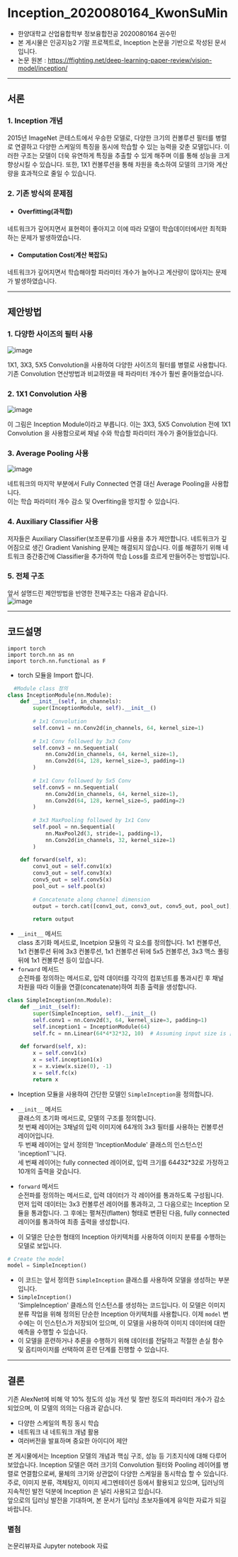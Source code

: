 # Inception_2020080164_KwonSuMin
* 한양대학교 산업융합학부 정보융합전공 2020080164 권수민  
* 본 게시물은 인공지능2 기말 프로젝트로, Inception 논문을 기반으로 작성된 문서입니다.  
* 논문 원본 : https://ffighting.net/deep-learning-paper-review/vision-model/inception/  
---
##  서론
### 1. Inception 개념
2015년 ImageNet 콘테스트에서 우승한 모델로, 다양한 크기의 컨볼루션 필터를 병렬로 연결하고 다양한 스케일의 특징을 동시에 학습할 수 있는 능력을 갖춘 모델입니다. 이러한 구조는 모델이 더욱 유연하게 특징을 추출할 수 있게 해주며 이를 통해 성능을 크게 향상시킬 수 있습니다. 또한, 1X1 컨볼루션을 통해 차원을 축소하여 모델의 크기와 계산량을 효과적으로 줄일 수 있습니다.  
### 2. 기존 방식의 문제점
  * #### Overfitting(과적합)
   네트워크가 깊어지면서 표현력이 좋아지고 이에 따라 모델이 학습데이터에서만 최적화하는 문제가 발생하였습니다.
  * #### Computation Cost(계산 복잡도)
   네트워크가 깊어지면서 학습해야할 파라미터 개수가 늘어나고 계산량이 많아지는 문제가 발생하였습니다.  
   
---
## 제안방법
### 1. 다양한 사이즈의 필터 사용
![image](https://github.com/HY-AI2-Projects/Inception_2020080164_KwonSuMin/assets/146939941/e6f560e9-0758-496d-9dfe-a7249af1e265)
  
1X1, 3X3, 5X5 Convolution을 사용하여 다양한 사이즈의 필터를 병렬로 사용합니다.  
기존 Convolution 연산방법과 비교하였을 때 파라미터 개수가 훨씬 줄어들었습니다.  

### 2. 1X1 Convolution 사용
![image](https://github.com/HY-AI2-Projects/Inception_2020080164_KwonSuMin/assets/146939941/b9032dbf-c0ac-4b80-8324-0e4fbc398b90)
  
이 그림은 Inception Module이라고 부릅니다. 이는 3X3, 5X5 Convolution 전에 1X1 Convolution 을 사용함으로써 채널 수와 학습할 파라미터 개수가 줄어들었습니다. 

### 3. Average Pooling 사용
![image](https://github.com/HY-AI2-Projects/Inception_2020080164_KwonSuMin/assets/146939941/096760d6-5d58-4ddb-b71b-0f2cf777c063)
  

네트워크의 마지막 부분에서 Fully Connected 연결 대신 Average Pooling을 사용합니다.  
이는 학습 파라미터 개수 감소 및 Overfiting을 방지할 수 있습니다.

### 4. Auxiliary Classifier 사용
저자들은  Auxiliary Classifier(보조분류기)를 사용을 추가 제안합니다. 네트워크가 깊어짐으로 생긴 Gradient Vanishing 문제는 해결되지 않습니다. 이를 해결하기 위해 네트워크 중간중간에 Classifier을 추가하여 학습 Loss를 흐르게 만들어주는 방법입니다.

### 5. 전체 구조
앞서 설명드린 제안방법을 반영한 전체구조는 다음과 같습니다.  
![image](https://github.com/HY-AI2-Projects/Inception_2020080164_KwonSuMin/assets/146939941/8d79f88e-7271-4e61-8a85-305cc238fa8b)

---
## 코드설명
```pythion
import torch
import torch.nn as nn
import torch.nn.functional as F
```
* torch 모듈을 Import 합니다.

```python
  #Module class 정의
class InceptionModule(nn.Module):
    def __init__(self, in_channels):
        super(InceptionModule, self).__init__()
        
        # 1x1 Convolution
        self.conv1 = nn.Conv2d(in_channels, 64, kernel_size=1)
        
        # 1x1 Conv followed by 3x3 Conv
        self.conv3 = nn.Sequential(
            nn.Conv2d(in_channels, 64, kernel_size=1),
            nn.Conv2d(64, 128, kernel_size=3, padding=1)
        )
        
        # 1x1 Conv followed by 5x5 Conv
        self.conv5 = nn.Sequential(
            nn.Conv2d(in_channels, 64, kernel_size=1),
            nn.Conv2d(64, 128, kernel_size=5, padding=2)
        )
        
        # 3x3 MaxPooling followed by 1x1 Conv
        self.pool = nn.Sequential(
            nn.MaxPool2d(3, stride=1, padding=1),
            nn.Conv2d(in_channels, 32, kernel_size=1)
        )
        
    def forward(self, x):
        conv1_out = self.conv1(x)
        conv3_out = self.conv3(x)
        conv5_out = self.conv5(x)
        pool_out = self.pool(x)
        
        # Concatenate along channel dimension
        output = torch.cat([conv1_out, conv3_out, conv5_out, pool_out], dim=1)
        
        return output
```
* `__init__` 메서드  
    class 초기화 메서드로, Incetpion 모듈의 각 요소를 정의합니다.
    1x1 컨볼루션, 1x1 컨볼루션 뒤에 3x3 컨볼루션, 1x1 컨볼루션 뒤에 5x5 컨볼루션, 3x3 맥스 풀링 뒤에 1x1 컨볼루션 등이 있습니다.  
* `forward` 메서드  
    순전파를 정의하는 메서드로, 입력 데이터를 각각의 컴포넌트를 통과시킨 후 채널 차원을 따라 이들을 연결(concatenate)하여 최종 출력을 생성합니다.

```python
class SimpleInception(nn.Module):
    def __init__(self):
        super(SimpleInception, self).__init__()
        self.conv1 = nn.Conv2d(3, 64, kernel_size=3, padding=1)
        self.inception1 = InceptionModule(64)
        self.fc = nn.Linear(64*4*32*32, 10)  # Assuming input size is [32, 32, 3]
        
    def forward(self, x):
        x = self.conv1(x)
        x = self.inception1(x)
        x = x.view(x.size(0), -1)
        x = self.fc(x)
        return x
```
* Inception 모듈을 사용하여 간단한 모델인 `SimpleInception`을 정의합니다.  

* `__init__` 메서드  
    클래스의 초기화 메서드로, 모델의 구조를 정의합니다.  
    첫 번째 레이어는 3채널의 입력 이미지에 64개의 3x3 필터를 사용하는 컨볼루션 레이어입니다.  
    두 번째 레이어는 앞서 정의한 'InceptionModule' 클래스의 인스턴스인 'inception1`'니다.  
    세 번째 레이어는 fully connected 레이어로, 입력 크기를 64*4*32*32로 가정하고 10개의 출력을 갖습니다.
  
* `forward` 메서드  
    순전파를 정의하는 메서드로, 입력 데이터가 각 레이어를 통과하도록 구성됩니다.  
    먼저 입력 데이터는 3x3 컨볼루션 레이어를 통과하고, 그 다음으로는 Inception 모듈을 통과합니다.
    그 후에는 펼쳐진(flatten) 형태로 변환된 다음, fully connected 레이어를 통과하여 최종 출력을 생성합니다.
  
* 이 모델은 단순한 형태의 Inception 아키텍처를 사용하여 이미지 분류를 수행하는 모델로 보입니다.

```python
# Create the model
model = SimpleInception()
```

* 이 코드는 앞서 정의한 `SimpleInception` 클래스를 사용하여 모델을 생성하는 부분입니다.  
* `SimpleInception()`  
    'SimpleInception' 클래스의 인스턴스를 생성하는 코드입니다.
    이 모델은 이미지 분류 작업을 위해 정의된 단순한 Inception 아키텍처를 사용합니다.
    이제 `model` 변수에는 이 인스턴스가 저장되어 있으며, 이 모델을 사용하여 이미지 데이터에 대한 예측을 수행할 수 있습니다.  
* 이 모델을 훈련하거나 추론을 수행하기 위해 데이터를 전달하고 적절한 손실 함수 및 옵티마이저를 선택하여 훈련 단계를 진행할 수 있습니다.

--- 
## 결론
기존 AlexNet에 비해 약 10% 정도의 성능 개선 및 절반 정도의 파라미터 개수가 감소되었으며, 이 모델의 의의는 다음과 같습니다.
 * 다양한 스케일의 특징 동시 학습
 * 네트워크 내 네트워크 개념 활용
 * 여러버전을 발표하며 중요한 아이디어 제안

본 게시물에서는 Inception 모델의 개념과 핵심 구조, 성능 등 기초지식에 대해 다루어보았습니다. 
Inception 모델은 여러 크기의 Convolution 필터와 Pooling 레이어를 병렬로 연결함으로써, 물체의 크기와 상관없이 다양한 스케일을 동시학습 할 수 있습니다. 주로, 이미지 분류, 객체탐지, 이미지 세그멘테이션 등에서 활용되고 있으며, 딥러닝의 지속적인 발전 덕분에 Inception 은 널리 사용되고 있습니다.  
앞으로의 딥러닝 발전을 기대하며, 본 문서가 딥러닝 초보자들에게 유익한 자료가 되길 바랍니다. 

### 별첨
논문리뷰자료
Jupyter notebook 자료
